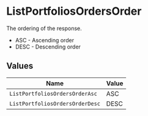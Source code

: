 # ListPortfoliosOrdersOrder

The ordering of the response.
* ASC - Ascending order
* DESC - Descending order


## Values

| Name                            | Value                           |
| ------------------------------- | ------------------------------- |
| `ListPortfoliosOrdersOrderAsc`  | ASC                             |
| `ListPortfoliosOrdersOrderDesc` | DESC                            |